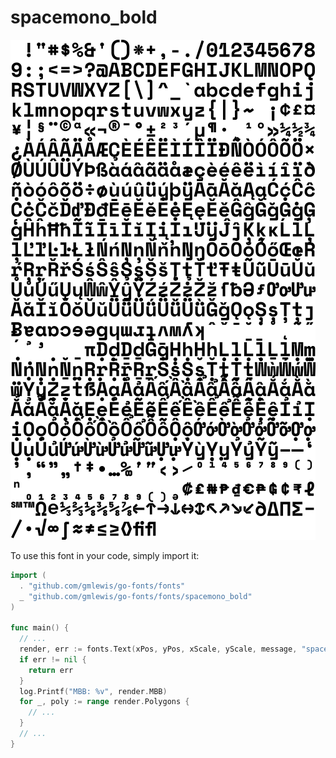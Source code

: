 # spacemono_bold

![spacemono_bold](spacemono_bold.png)

To use this font in your code, simply import it:

```go
import (
  . "github.com/gmlewis/go-fonts/fonts"
  _ "github.com/gmlewis/go-fonts/fonts/spacemono_bold"
)

func main() {
  // ...
  render, err := fonts.Text(xPos, yPos, xScale, yScale, message, "spacemono_bold", Center)
  if err != nil {
    return err
  }
  log.Printf("MBB: %v", render.MBB)
  for _, poly := range render.Polygons {
    // ...
  }
  // ...
}
```
